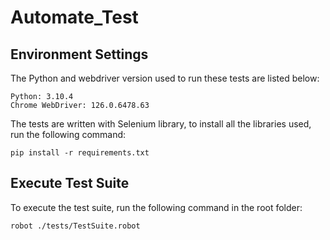 # Automate_Test

Environment Settings
--------------------
The Python and webdriver version used to run these tests are listed below:

    Python: 3.10.4
    Chrome WebDriver: 126.0.6478.63


The tests are written with Selenium library, to install all the libraries used, run the following command:

    pip install -r requirements.txt


Execute Test Suite
------------------

To execute the test suite, run the following command in the root folder:

    robot ./tests/TestSuite.robot

